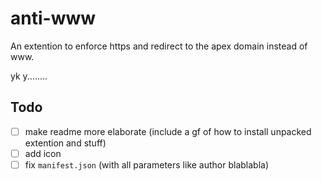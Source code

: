 # anti-www
An extention to enforce https and redirect to the apex domain instead of www. <domain>

yk y........


## Todo

- [ ] make readme more elaborate (include a gf of how to install unpacked extention and stuff)
- [ ] add icon
- [ ] fix `manifest.json` (with all parameters like author blablabla)

